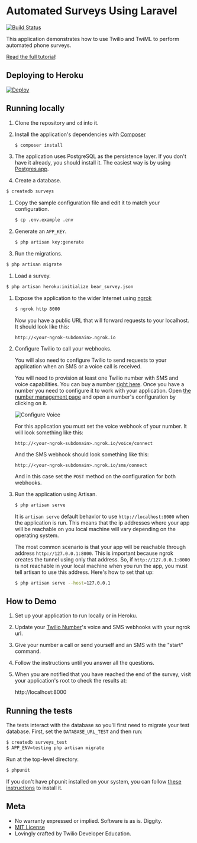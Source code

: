 #  Automated Surveys Using Laravel

[![Build Status](https://travis-ci.org/TwilioDevEd/automated-survey-laravel.svg?branch=master)](https://travis-ci.org/TwilioDevEd/automated-survey-laravel)

This application demonstrates how to use Twilio and TwiML to perform
automated phone surveys.

[Read the full tutorial](https://www.twilio.com/docs/tutorials/walkthrough/automated-survey/php/laravel)!

## Deploying to Heroku

[![Deploy](https://www.herokucdn.com/deploy/button.svg)](https://heroku.com/deploy)

## Running locally

1. Clone the repository and `cd` into it.

1. Install the application's dependencies with [Composer](https://getcomposer.org/)

   ```bash
   $ composer install
   ```

1. The application uses PostgreSQL as the persistence layer. If you
  don't have it already, you should install it. The easiest way is by
  using [Postgres.app](http://postgresapp.com/).

1. Create a database.

  ```bash
  $ createdb surveys
  ```

1. Copy the sample configuration file and edit it to match your configuration.

   ```bash
   $ cp .env.example .env
   ```

1. Generate an `APP_KEY`.

   ```bash
   $ php artisan key:generate
   ```

1. Run the migrations.

  ```bash
  $ php artisan migrate
  ```

1. Load a survey.

  ```bash
  $ php artisan heroku:initialize bear_survey.json
  ```

1. Expose the application to the wider Internet using [ngrok](https://ngrok.com/)

   ```bash
   $ ngrok http 8000
   ```
   Now you have a public URL that will forward requests to your localhost. It should
   look like this:

   ```
   http://<your-ngrok-subdomain>.ngrok.io
   ```

1. Configure Twilio to call your webhooks.

   You will also need to configure Twilio to send requests to your application
   when an SMS or a voice call is received.

   You will need to provision at least one Twilio number with SMS and voice capabilities.
   You can buy a number [right
   here](https://www.twilio.com/user/account/phone-numbers/search). Once you have
   a number you need to configure it to work with your application. Open
   [the number management page](https://www.twilio.com/user/account/phone-numbers/incoming)
   and open a number's configuration by clicking on it.

   ![Configure Voice](http://howtodocs.s3.amazonaws.com/twilio-number-config-all-med.gif)

   For this application you must set the voice webhook of your number.
   It will look something like this:

   ```
   http://<your-ngrok-subdomain>.ngrok.io/voice/connect
   ```

   And the SMS webhook should look something like this:

   ```
   http://<your-ngrok-subdomain>.ngrok.io/sms/connect
   ```

   And in this case set the `POST` method on the configuration for both webhooks.

1. Run the application using Artisan.

   ```bash
   $ php artisan serve
   ```

   It is `artisan serve` default behavior to use `http://localhost:8000` when
   the application is run. This means that the ip addresses where your app will be
   reachable on you local machine will vary depending on the operating system.

   The most common scenario is that your app will be reachable through address
   `http://127.0.0.1:8000`. This is important because ngrok creates the
   tunnel using only that address. So, if `http://127.0.0.1:8000` is not reachable
   in your local machine when you run the app, you must tell artisan to use this
   address. Here's how to set that up:

   ```bash
   $ php artisan serve --host=127.0.0.1
   ```

## How to Demo

1. Set up your application to run locally or in Heroku.

1. Update your [Twilio Number](https://www.twilio.com/user/account/phone-numbers/incoming)'s
   voice and SMS webhooks with your ngrok url.

1. Give your number a call or send yourself and an SMS with the "start" command.

1. Follow the instructions until you answer all the questions.

1. When you are notified that you have reached the end of the survey, visit your
   application's root to check the results at:

   http://localhost:8000


## Running the tests

The tests interact with the database so you'll first need to migrate
your test database. First, set the `DATABASE_URL_TEST` and then run:

```bash
$ createdb surveys_test
$ APP_ENV=testing php artisan migrate
```

Run at the top-level directory.

```bash
$ phpunit
```

If you don't have phpunit installed on your system, you can follow [these
instructions](https://phpunit.de/manual/current/en/installation.html) to
install it.

## Meta

* No warranty expressed or implied. Software is as is. Diggity.
* [MIT License](http://www.opensource.org/licenses/mit-license.html)
* Lovingly crafted by Twilio Developer Education.
